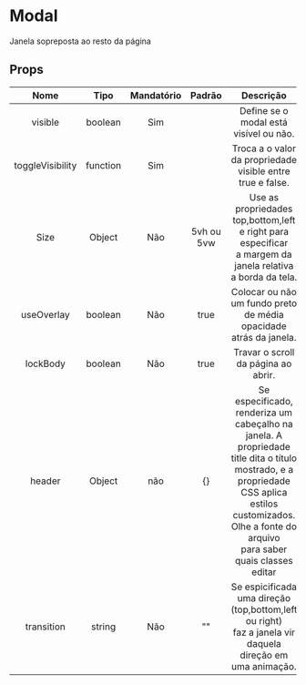 # Modal

Janela sopreposta ao resto da página

## Props

|       Nome       |   Tipo   | Mandatório |   Padrão   |                                                                                                    Descrição                                                                                                    |
|:----------------:|:--------:|:----------:|:----------:|:---------------------------------------------------------------------------------------------------------------------------------------------------------------------------------------------------------------:|
|      visible     |  boolean |     Sim    |            | Define se o modal está visível ou não.                                                                                                                                                                          |
| toggleVisibility | function |     Sim    |            | Troca a o valor da propriedade visible entre true e false.                                                                                                                                                      |
|       Size       |  Object  |     Não    | 5vh ou 5vw | Use as propriedades top,bottom,left e right para especificar <br>a margem da janela relativa a borda da tela.                                                                                                   |
|    useOverlay    |  boolean |     Não    |    true    | Colocar ou não um fundo preto de média opacidade atrás da janela.                                                                                                                                               |
|     lockBody     |  boolean |     Não    |    true    | Travar o scroll da página ao abrir.                                                                                                                                                                             |
|      header      |  Object  |     não    |     {}     | Se especificado, renderiza um cabeçalho na janela. A propriedade title dita o título <br>mostrado, e a propriedade CSS aplica estilos customizados. Olhe a fonte do arquivo <br>para saber quais classes editar |
|    transition    |  string  |     Não    |     ""     | Se espicificada uma direção (top,bottom,left ou right) <br>faz a janela vir daquela direção em uma animação.                                                                                                    |
